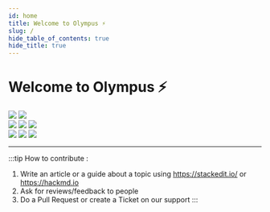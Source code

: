 ```yaml
---
id: home
title: Welcome to Olympus ⚡
slug: /
hide_table_of_contents: true
hide_title: true
---
```


<p align="center">

<h1>Welcome to Olympus ⚡</h1> 

<div class="home-container">
    <div class="home-container-section">
        <img src="https://imageshack.com/i/poeP1gD4g" />
        <img src="https://i.imgur.com/ph8wEkm.gif" />
    </div>
    <div class="home-container-section">
        <a href="https://discord.gg/RUk4r4T" rel="some text"><img src="https://i.imgur.com/7bRhHki.gif" /></a>
        <a href="https://dashboard.olympusgg.com" rel="some text"><img src="https://i.imgur.com/sTeEOaR.gif" /></a>
        <a href="https://dashboard.olympusgg.com" rel="some text"><img src="https://i.imgur.com/9D6F0s8.gif" /></a>
    </div>
    <div class="home-container-section">
        <img src="https://i.imgur.com/s7yheFI.gif" />
        <img src="https://i.imgur.com/JO9Bd11.gif" />
        <img src="https://i.imgur.com/o5dHQIY.gif" />
    </div>
</div>
</p>

---
:::tip How to contribute :
1. Write an article or a guide about a topic using https://stackedit.io/ or https://hackmd.io
2. Ask for reviews/feedback to people
3. Do a Pull Request or create a Ticket on our support
:::
